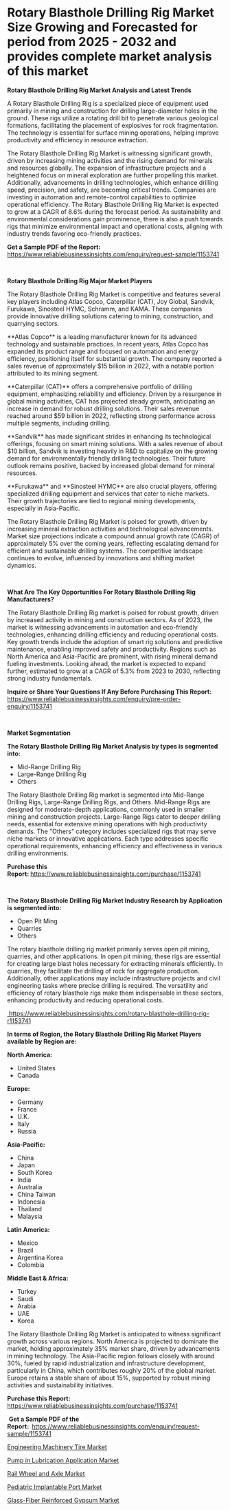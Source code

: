 <p><h1>Rotary Blasthole Drilling Rig Market Size Growing and Forecasted for period from 2025 - 2032 and provides complete market analysis of this market</h1></p><p><strong>Rotary Blasthole Drilling Rig Market Analysis and Latest Trends</strong></p>
<p><p>A Rotary Blasthole Drilling Rig is a specialized piece of equipment used primarily in mining and construction for drilling large-diameter holes in the ground. These rigs utilize a rotating drill bit to penetrate various geological formations, facilitating the placement of explosives for rock fragmentation. The technology is essential for surface mining operations, helping improve productivity and efficiency in resource extraction.</p><p>The Rotary Blasthole Drilling Rig Market is witnessing significant growth, driven by increasing mining activities and the rising demand for minerals and resources globally. The expansion of infrastructure projects and a heightened focus on mineral exploration are further propelling this market. Additionally, advancements in drilling technologies, which enhance drilling speed, precision, and safety, are becoming critical trends. Companies are investing in automation and remote-control capabilities to optimize operational efficiency. The Rotary Blasthole Drilling Rig Market is expected to grow at a CAGR of 8.6% during the forecast period. As sustainability and environmental considerations gain prominence, there is also a push towards rigs that minimize environmental impact and operational costs, aligning with industry trends favoring eco-friendly practices.</p></p>
<p><strong>Get a Sample PDF of the Report:&nbsp;</strong> <a href="https://www.reliablebusinessinsights.com/enquiry/request-sample/1153741?utm_campaign=57&utm_medium=2&utm_source=Github&utm_content=ia&utm_term=22032025&utm_id=rotary-blasthole-drilling-rig">https://www.reliablebusinessinsights.com/enquiry/request-sample/1153741</a></p>
<p>&nbsp;</p>
<p><strong>Rotary Blasthole Drilling Rig Major Market Players</strong></p>
<p><p>The Rotary Blasthole Drilling Rig Market is competitive and features several key players including Atlas Copco, Caterpillar (CAT), Joy Global, Sandvik, Furukawa, Sinosteel HYMC, Schramm, and KAMA. These companies provide innovative drilling solutions catering to mining, construction, and quarrying sectors.</p><p>**Atlas Copco** is a leading manufacturer known for its advanced technology and sustainable practices. In recent years, Atlas Copco has expanded its product range and focused on automation and energy efficiency, positioning itself for substantial growth. The company reported a sales revenue of approximately $15 billion in 2022, with a notable portion attributed to its mining segment.</p><p>**Caterpillar (CAT)** offers a comprehensive portfolio of drilling equipment, emphasizing reliability and efficiency. Driven by a resurgence in global mining activities, CAT has projected steady growth, anticipating an increase in demand for robust drilling solutions. Their sales revenue reached around $59 billion in 2022, reflecting strong performance across multiple segments, including drilling.</p><p>**Sandvik** has made significant strides in enhancing its technological offerings, focusing on smart mining solutions. With a sales revenue of about $10 billion, Sandvik is investing heavily in R&D to capitalize on the growing demand for environmentally friendly drilling technologies. Their future outlook remains positive, backed by increased global demand for mineral resources.</p><p>**Furukawa** and **Sinosteel HYMC** are also crucial players, offering specialized drilling equipment and services that cater to niche markets. Their growth trajectories are tied to regional mining developments, especially in Asia-Pacific.</p><p>The Rotary Blasthole Drilling Rig Market is poised for growth, driven by increasing mineral extraction activities and technological advancements. Market size projections indicate a compound annual growth rate (CAGR) of approximately 5% over the coming years, reflecting escalating demand for efficient and sustainable drilling systems. The competitive landscape continues to evolve, influenced by innovations and shifting market dynamics.</p></p>
<p>&nbsp;</p>
<p><strong>What Are The Key Opportunities For Rotary Blasthole Drilling Rig Manufacturers?</strong></p>
<p><p>The Rotary Blasthole Drilling Rig market is poised for robust growth, driven by increased activity in mining and construction sectors. As of 2023, the market is witnessing advancements in automation and eco-friendly technologies, enhancing drilling efficiency and reducing operational costs. Key growth trends include the adoption of smart rig solutions and predictive maintenance, enabling improved safety and productivity. Regions such as North America and Asia-Pacific are prominent, with rising mineral demand fueling investments. Looking ahead, the market is expected to expand further, estimated to grow at a CAGR of 5.3% from 2023 to 2030, reflecting strong industry fundamentals.</p></p>
<p><strong>Inquire or Share Your Questions If Any Before Purchasing This Report:</strong> <a href="https://www.reliablebusinessinsights.com/enquiry/pre-order-enquiry/1153741?utm_campaign=57&utm_medium=2&utm_source=Github&utm_content=ia&utm_term=22032025&utm_id=rotary-blasthole-drilling-rig">https://www.reliablebusinessinsights.com/enquiry/pre-order-enquiry/1153741</a></p>
<p>&nbsp;</p>
<p><strong>Market Segmentation</strong></p>
<p><strong>The Rotary Blasthole Drilling Rig Market Analysis by types is segmented into:</strong></p>
<p><ul><li>Mid-Range Drilling Rig</li><li>Large-Range Drilling Rig</li><li>Others</li></ul></p>
<p><p>The Rotary Blasthole Drilling Rig market is segmented into Mid-Range Drilling Rigs, Large-Range Drilling Rigs, and Others. Mid-Range Rigs are designed for moderate-depth applications, commonly used in smaller mining and construction projects. Large-Range Rigs cater to deeper drilling needs, essential for extensive mining operations with high productivity demands. The "Others" category includes specialized rigs that may serve niche markets or innovative applications. Each type addresses specific operational requirements, enhancing efficiency and effectiveness in various drilling environments.</p></p>
<p><strong>Purchase this Report:&nbsp;</strong><a href="https://www.reliablebusinessinsights.com/purchase/1153741?utm_campaign=57&utm_medium=2&utm_source=Github&utm_content=ia&utm_term=22032025&utm_id=rotary-blasthole-drilling-rig">https://www.reliablebusinessinsights.com/purchase/1153741</a></p>
<p>&nbsp;</p>
<p><strong>The Rotary Blasthole Drilling Rig Market Industry Research by Application is segmented into:</strong></p>
<p><ul><li>Open Pit Ming</li><li>Quarries</li><li>Others</li></ul></p>
<p><p>The rotary blasthole drilling rig market primarily serves open pit mining, quarries, and other applications. In open pit mining, these rigs are essential for creating large blast holes necessary for extracting minerals efficiently. In quarries, they facilitate the drilling of rock for aggregate production. Additionally, other applications may include infrastructure projects and civil engineering tasks where precise drilling is required. The versatility and efficiency of rotary blasthole rigs make them indispensable in these sectors, enhancing productivity and reducing operational costs.</p></p>
<p><a href="https://www.reliablebusinessinsights.com/rotary-blasthole-drilling-rig-r1153741?utm_campaign=57&utm_medium=2&utm_source=Github&utm_content=ia&utm_term=22032025&utm_id=rotary-blasthole-drilling-rig">&nbsp;https://www.reliablebusinessinsights.com/rotary-blasthole-drilling-rig-r1153741</a></p>
<p><strong>In terms of Region, the Rotary Blasthole Drilling Rig Market Players available by Region are:</strong></p>
<p>
    <p> <strong> North America: </strong>
        <ul>
            <li>United States</li>
            <li>Canada</li>
        </ul>
        </p> 
    <p> <strong> Europe: </strong>
        <ul>
            <li>Germany</li>
            <li>France</li>
            <li>U.K.</li>
            <li>Italy</li>
            <li>Russia</li>
        </ul>
        </p> 
    <p> <strong> Asia-Pacific: </strong>
        <ul>
            <li>China</li>
            <li>Japan</li>
            <li>South Korea</li>
            <li>India</li>
            <li>Australia</li>
            <li>China Taiwan</li>
            <li>Indonesia</li>
            <li>Thailand</li>
            <li>Malaysia</li>
        </ul>
        </p> 
    <p> <strong> Latin America: </strong>
        <ul>
            <li>Mexico</li>
            <li>Brazil</li>
            <li>Argentina Korea</li>
            <li>Colombia</li>
        </ul>
        </p> 
    <p> <strong> Middle East & Africa: </strong>
        <ul>
            <li>Turkey</li>
            <li>Saudi</li>
            <li>Arabia</li>
            <li>UAE</li>
            <li>Korea</li>
        </ul>
    </p>
    </p>
<p><p>The Rotary Blasthole Drilling Rig Market is anticipated to witness significant growth across various regions. North America is projected to dominate the market, holding approximately 35% market share, driven by advancements in mining technology. The Asia-Pacific region follows closely with around 30%, fueled by rapid industrialization and infrastructure development, particularly in China, which contributes roughly 20% of the global market. Europe retains a stable share of about 15%, supported by robust mining activities and sustainability initiatives.</p></p>
<p><strong>Purchase this Report: </strong><a href="https://www.reliablebusinessinsights.com/purchase/1153741?utm_campaign=57&utm_medium=2&utm_source=Github&utm_content=ia&utm_term=22032025&utm_id=rotary-blasthole-drilling-rig">https://www.reliablebusinessinsights.com/purchase/1153741</a></p>
<p>&nbsp;<strong>Get a Sample PDF of the Report:&nbsp;&nbsp;</strong><a href="https://www.reliablebusinessinsights.com/enquiry/request-sample/1153741?utm_campaign=57&utm_medium=2&utm_source=Github&utm_content=ia&utm_term=22032025&utm_id=rotary-blasthole-drilling-rig">https://www.reliablebusinessinsights.com/enquiry/request-sample/1153741</a></p>
<p><strong></strong></p>
<p><p><a href="https://github.com/snakewaduddx/Market-Research-Report-List-1/blob/main/engineering-machinery-tire-market.md?utm_campaign=57&utm_medium=2&utm_source=Github&utm_content=ia&utm_term=22032025&utm_id=rotary-blasthole-drilling-rig">Engineering Machinery Tire Market</a></p><p><a href="https://github.com/pllahoithana9/Market-Research-Report-List-1/blob/main/pump-in-lubrication-application-market.md?utm_campaign=57&utm_medium=2&utm_source=Github&utm_content=ia&utm_term=22032025&utm_id=rotary-blasthole-drilling-rig">Pump in Lubrication Application Market</a></p><p><a href="https://github.com/siriocooch4a/Market-Research-Report-List-1/blob/main/rail-wheel-and-axle-market.md?utm_campaign=57&utm_medium=2&utm_source=Github&utm_content=ia&utm_term=22032025&utm_id=rotary-blasthole-drilling-rig">Rail Wheel and Axle Market</a></p><p><a href="https://github.com/sakuniniray98/Market-Research-Report-List-1/blob/main/pediatric-implantable-port-market.md?utm_campaign=57&utm_medium=2&utm_source=Github&utm_content=ia&utm_term=22032025&utm_id=rotary-blasthole-drilling-rig">Pediatric Implantable Port Market</a></p><p><a href="https://github.com/zeyddaddo4/Market-Research-Report-List-1/blob/main/glass-fiber-reinforced-gypsum-market.md?utm_campaign=57&utm_medium=2&utm_source=Github&utm_content=ia&utm_term=22032025&utm_id=rotary-blasthole-drilling-rig">Glass-Fiber Reinforced Gypsum Market</a></p></p>